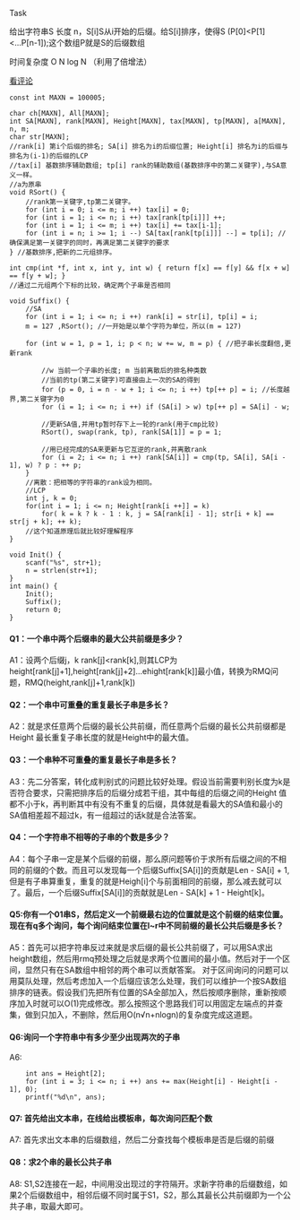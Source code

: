Task

给出字符串S 长度 n，S[i]S从i开始的后缀。给S[i]排序，使得S (P[0]<P[1]<...P[n-1]);这个数组P就是S的后缀数组
 
时间复杂度 O N log N （利用了倍增法） 


[看评论](http://blog.csdn.net/yxuanwkeith/article/details/50636898)
```
const int MAXN = 100005;

char ch[MAXN], All[MAXN];
int SA[MAXN], rank[MAXN], Height[MAXN], tax[MAXN], tp[MAXN], a[MAXN], n, m; 
char str[MAXN];
//rank[i] 第i个后缀的排名; SA[i] 排名为i的后缀位置; Height[i] 排名为i的后缀与排名为(i-1)的后缀的LCP
//tax[i] 基数排序辅助数组; tp[i] rank的辅助数组(基数排序中的第二关键字),与SA意义一样。
//a为原串
void RSort() {
    //rank第一关键字,tp第二关键字。
    for (int i = 0; i <= m; i ++) tax[i] = 0;
    for (int i = 1; i <= n; i ++) tax[rank[tp[i]]] ++;
    for (int i = 1; i <= m; i ++) tax[i] += tax[i-1];
    for (int i = n; i >= 1; i --) SA[tax[rank[tp[i]]] --] = tp[i]; //确保满足第一关键字的同时，再满足第二关键字的要求
} //基数排序,把新的二元组排序。

int cmp(int *f, int x, int y, int w) { return f[x] == f[y] && f[x + w] == f[y + w]; } 
//通过二元组两个下标的比较，确定两个子串是否相同

void Suffix() {
    //SA
    for (int i = 1; i <= n; i ++) rank[i] = str[i], tp[i] = i;
    m = 127 ,RSort(); //一开始是以单个字符为单位，所以(m = 127)

    for (int w = 1, p = 1, i; p < n; w += w, m = p) { //把子串长度翻倍,更新rank

        //w 当前一个子串的长度; m 当前离散后的排名种类数
        //当前的tp(第二关键字)可直接由上一次的SA的得到
        for (p = 0, i = n - w + 1; i <= n; i ++) tp[++ p] = i; //长度越界,第二关键字为0
        for (i = 1; i <= n; i ++) if (SA[i] > w) tp[++ p] = SA[i] - w;

        //更新SA值,并用tp暂时存下上一轮的rank(用于cmp比较)
        RSort(), swap(rank, tp), rank[SA[1]] = p = 1;

        //用已经完成的SA来更新与它互逆的rank,并离散rank
        for (i = 2; i <= n; i ++) rank[SA[i]] = cmp(tp, SA[i], SA[i - 1], w) ? p : ++ p;
    }
    //离散：把相等的字符串的rank设为相同。
    //LCP
    int j, k = 0;
    for(int i = 1; i <= n; Height[rank[i ++]] = k) 
        for( k = k ? k - 1 : k, j = SA[rank[i] - 1]; str[i + k] == str[j + k]; ++ k);
    //这个知道原理后就比较好理解程序
}

void Init() {
    scanf("%s", str+1);
    n = strlen(str+1);
}
int main() {
    Init();
    Suffix();
    return 0;  
}
```


#### Q1：一个串中两个后缀串的最大公共前缀是多少？ 
 
A1：设两个后缀j，k rank[j]<rank[k],则其LCP为height[rank[j]+1],height[rank[j]+2]...ehight[rank[k]]最小值，转换为RMQ问题，RMQ(height,rank[j]+1,rank[k]) 
 
#### Q2：一个串中可重叠的重复最长子串是多长？ 

A2：就是求任意两个后缀的最长公共前缀，而任意两个后缀的最长公共前缀都是Height 最长重复子串长度的就是Height中的最大值。 
 
#### Q3：一个串种不可重叠的重复最长子串是多长？ 

A3：先二分答案，转化成判别式的问题比较好处理。假设当前需要判别长度为k是否符合要求，只需把排序后的后缀分成若干组，其中每组的后缀之间的Height 值都不小于k，再判断其中有没有不重复的后缀，具体就是看最大的SA值和最小的SA值相差超不超过k，有一组超过的话k就是合法答案。 
 
#### Q4：一个字符串不相等的子串的个数是多少？ 

A4：每个子串一定是某个后缀的前缀，那么原问题等价于求所有后缀之间的不相同的前缀的个数。而且可以发现每一个后缀Suffix[SA[i]]的贡献是Len - SA[i] + 1,但是有子串算重复，重复的就是Heigh[i]个与前面相同的前缀，那么减去就可以了。最后，一个后缀Suffix[SA[i]]的贡献就是Len - SA[k] + 1 - Height[k]。 


#### Q5:你有一个01串S，然后定义一个前缀最右边的位置就是这个前缀的结束位置。现在有q多个询问，每个询问结束位置在l~r中不同前缀的最长公共后缀是多长？ 

A5：首先可以把字符串反过来就是求后缀的最长公共前缀了，可以用SA求出height数组，然后用rmq预处理之后就是求两个位置间的最小值。然后对于一个区间，显然只有在SA数组中相邻的两个串可以贡献答案。 
对于区间询问的问题可以用莫队处理，然后考虑加入一个后缀应该怎么处理，我们可以维护一个按SA数组排序的链表。假设我们先把所有位置的SA全部加入，然后按顺序删除，重新按顺序加入时就可以O(1)完成修改。那么按照这个思路我们可以用固定左端点的并查集，做到只加入，不删除，然后用O(n√n+nlogn)的复杂度完成这道题。

#### Q6:询问一个字符串中有多少至少出现两次的子串

A6:
```
    int ans = Height[2];
    for (int i = 3; i <= n; i ++) ans += max(Height[i] - Height[i - 1], 0);
    printf("%d\n", ans);  
```
#### Q7: 首先给出文本串，在线给出模板串，每次询问匹配个数

A7: 首先求出文本串的后缀数组，然后二分查找每个模板串是否是后缀的前缀

#### Q8：求2个串的最长公共子串

A8: S1,S2连接在一起，中间用没出现过的字符隔开。求新字符串的后缀数组，如果2个后缀数组中，相邻后缀不同时属于S1，S2，那么其最长公共前缀即为一个公共子串，取最大即可。